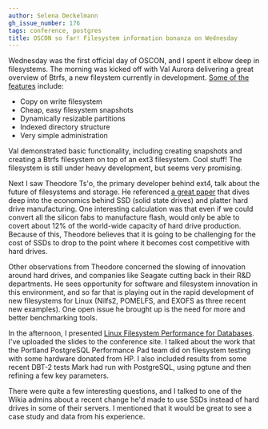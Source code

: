 ```yaml
---
author: Selena Deckelmann
gh_issue_number: 176
tags: conference, postgres
title: OSCON so far! Filesystem information bonanza on Wednesday
---
```




Wednesday was the first official day of OSCON, and I spent it elbow deep in filesystems. The morning was kicked off with Val Aurora delivering a great overview of Btrfs, a new fileystem currently in development. [Some of the features](http://btrfs.wiki.kernel.org/index.php/Btrfs_design) include: 

- Copy on write filesystem
- Cheap, easy filesystem snapshots
- Dynamically resizable partitions
- Indexed directory structure
- Very simple administration

Val demonstrated basic functionality, including creating snapshots and creating a Btrfs filesystem on top of an ext3 filesystem. Cool stuff! The filesystem is still under heavy development, but seems very promising.

Next I saw Theodore Ts'o, the primary developer behind ext4, talk about the future of filesystems and storage.  He referenced [a great paper](http://is.gd/1HV7q) that dives deep into the economics behind SSD (solid state drives) and platter hard drive manufacturing. One interesting calculation was that even if we could convert all the silicon fabs to manufacture flash, would only be able to covert about 12% of the world-wide capacity of hard drive production. Because of this, Theodore believes that it is going to be challenging for the cost of SSDs to drop to the point where it becomes cost competitive with hard drives.

Other observations from Theodore concerned the slowing of innovation around hard drives, and companies like Seagate cutting back in their R&D departments. He sees  opportunity for software and filesystem innovation in this environment, and so far that is playing out in the rapid development of new filesystems for Linux (Nilfs2, POMELFS, and EXOFS as three recent new examples). One open issue he brought up is the need for more and better benchmarking tools. 

In the afternoon, I presented [Linux Filesystem Performance for Databases](http://en.oreilly.com/oscon2009/public/schedule/detail/8432).  I've uploaded the slides to the conference site. I talked about the work that the Portland PostgreSQL Performance Pad team did on filesystem testing with some hardware donated from HP. I also included results from some recent DBT-2 tests Mark had run with PostgreSQL, using pgtune and then refining a few key parameters.

There were quite a few interesting questions, and I talked to one of the Wikia admins about a recent change he'd made to use SSDs instead of hard drives in some of their servers. I mentioned that it would be great to see a case study and data from his experience.


